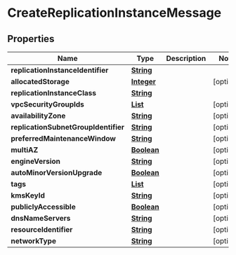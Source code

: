 

# CreateReplicationInstanceMessage

<p/>

## Properties

| Name | Type | Description | Notes |
|------------ | ------------- | ------------- | -------------|
|**replicationInstanceIdentifier** | [**String**](String.md) |  |  |
|**allocatedStorage** | [**Integer**](Integer.md) |  |  [optional] |
|**replicationInstanceClass** | [**String**](String.md) |  |  |
|**vpcSecurityGroupIds** | [**List**](List.md) |  |  [optional] |
|**availabilityZone** | [**String**](String.md) |  |  [optional] |
|**replicationSubnetGroupIdentifier** | [**String**](String.md) |  |  [optional] |
|**preferredMaintenanceWindow** | [**String**](String.md) |  |  [optional] |
|**multiAZ** | [**Boolean**](Boolean.md) |  |  [optional] |
|**engineVersion** | [**String**](String.md) |  |  [optional] |
|**autoMinorVersionUpgrade** | [**Boolean**](Boolean.md) |  |  [optional] |
|**tags** | [**List**](List.md) |  |  [optional] |
|**kmsKeyId** | [**String**](String.md) |  |  [optional] |
|**publiclyAccessible** | [**Boolean**](Boolean.md) |  |  [optional] |
|**dnsNameServers** | [**String**](String.md) |  |  [optional] |
|**resourceIdentifier** | [**String**](String.md) |  |  [optional] |
|**networkType** | [**String**](String.md) |  |  [optional] |



